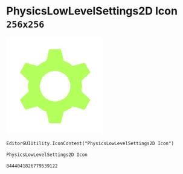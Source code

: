 # PhysicsLowLevelSettings2D Icon `256x256`
<img src="/img/PhysicsLowLevelSettings2D%20Icon.png" width=256 height=256>

``` CSharp
EditorGUIUtility.IconContent("PhysicsLowLevelSettings2D Icon")
```
```
PhysicsLowLevelSettings2D Icon
```
```
8444041826779539122
```
